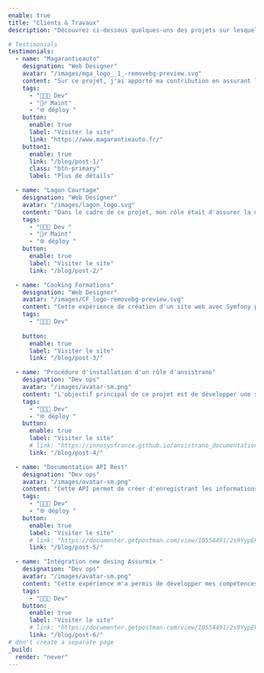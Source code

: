 ```yaml
---
enable: true
title: "Clients & Travaux"
description: "Découvrez ci-dessous quelques-uns des projets sur lesquels j'ai travaillé au cours de mes années d'expérience professionnelle."

# Testimonials
testimonials:
  - name: "Magarantieauto"
    designation: "Web Designer"
    avatar: "/images/mga_logo__1_-removebg-preview.svg"
    content: "Sur ce projet, j'ai apporté ma contribution en assurant la maintenance et en intégrant de nouvelles fonctionnalités pour améliorer l'expérience utilisateur.."
    tags:
      - "👨🏻‍💻 Dev"
      - "👷‍♂️ Maint"
      - "🌐 déploy "
    button:
      enable: true
      label: "Visiter le site"
      link: "https://www.magarantieauto.fr/"
    button1:
      enable: true
      link: "/blog/post-1/"
      class: "btn-primary"
      label: "Plus de détails"

  - name: "Lagon Courtage"
    designation: "Web Designer"
    avatar: "/images/lagon_logo.svg"
    content: "Dans le cadre de ce projet, mon rôle était d'assurer la maintenance continue du système tout en ajoutant de nouvelles fonctionnalités.."
    tags:
      - "👨🏻‍💻 Dev "
      - "👷‍♂️ Maint"
      - "🌐 déploy "
    button:
      enable: true
      label: "Visiter le site"
      link: "/blog/post-2/"

  - name: "Cooking Formations"
    designation: "Web Designer"
    avatar: "/images/CF_logo-removebg-preview.svg"
    content: "Cette expérience de création d'un site web avec Symfony pour Cooking Formations a été extrêmement gratifiante pour moi en tant que Web Designer..."
    tags:
      - "👨🏻‍💻 Dev"
      
    button:
      enable: true
      label: "Visiter le site"
      link: "/blog/post-3/"

  - name: "Procédure d'installation d'un rôle d'ansistrano"
    designation: "Dev ops"
    avatar: "/images/avatar-sm.png"
    content: "L'objectif principal de ce projet est de développer une solution qui facilite le déploiement des applications.."
    tags:
      - "👨🏻‍💻 Dev"
      - "🌐 déploy "
    button:
      enable: true
      label: "Visiter le site"
      # link: "https://innosysfrance.github.io/ansistrano_documentation/"
      link: "/blog/post-4/"

  - name: "Documentation API Rest"
    designation: "Dev ops"
    avatar: "/images/avatar-sm.png"
    content: "Cette API permet de créer d'enregistrant les informations fournies par l'utilisateur, elle permet également la mise à jour des informations.."
    tags:
      - "👨🏻‍💻 Dev"
      - "🌐 déploy "
    button:
      enable: true
      label: "Visiter le site"
      # link: "https://documenter.getpostman.com/view/10554491/2s9YypEP76"
      link: "/blog/post-5/"

  - name: "Intégration new desing Assurmix "
    designation: "Dev ops"
    avatar: "/images/avatar-sm.png"
    content: "Cette expérience m'a permis de développer mes compétences en gestion de projet et de renforcer ma capacité à travailler en équipe.."
    tags:
      - "👨🏻‍💻 Dev"
    button:
      enable: true
      label: "Visiter le site"
      # link: "https://documenter.getpostman.com/view/10554491/2s9YypEP76"
      link: "/blog/post-6/"
# don't create a separate page
_build:
  render: "never"
---
```

